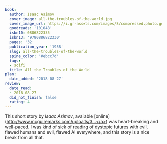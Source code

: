 ```yaml
---
book:
  author: Isaac Asimov
  cover_image: all-the-troubles-of-the-world.jpg
  cover_image_url: https://i.gr-assets.com/images/S/compressed.photo.goodreads.com/books/1402097239l/101048._SX98_.jpg
  goodreads: '101048'
  isbn10: 0886822335
  isbn13: '9780886822330'
  pages: '32'
  publication_year: '1958'
  slug: all-the-troubles-of-the-world
  spine_color: '#ebcc7d'
  tags:
  - scifi
  title: All the Troubles of the World
plan:
  date_added: '2018-08-27'
review:
  date_read:
  - 2018-08-27
  did_not_finish: false
  rating: 4
---
```


This short story by *Isaac Asimov*, available [online](<a target="_blank" href="http://www.mcguiremarks.com/uploads/3/9/7/9/39793909/isaac_asimov-all_the_troubles_of_the_world_(1).pdf" rel="nofollow">http://www.mcguiremarks.com/uploads/3...</a>) was heart-breaking and well-paced. I was kind of sick of reading of dystopic futures with evil, flawed humans and evil, flawed AI everywhere, and this story is a nice break from all that.
